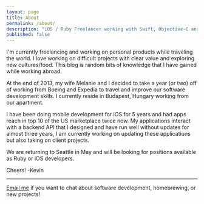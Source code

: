 ```yaml
---
layout: page
title: About
permalink: /about/
description: "iOS / Ruby Freelancer working with Swift, Objective-C and WatchKit"
published: false
---
```


I'm currently freelancing and working on personal products while traveling the world.  I love working on difficult projects with clear value and exploring new cultures/food.  This blog is random bits of knowledge that I have gained while working abroad.

At the end of 2013, my wife Melanie and I decided to take a year (or two) off of working from Boeing and Expedia to travel and improve our software development skills. I currently reside in Budapest, Hungary working from our apartment.

I have been doing mobile development for iOS for 5 years and had apps reach in top 10 of the US marketplace twice now.  My applications interact with a backend API that I designed and have run well without updates for almost three years, I am currently working on updating these applications but also taking on client projects.

We are returning to Seattle in May and will be looking for positions available as Ruby or iOS developers.

Cheers!
-Kevin

---

[Email me](mailto:kevin.vanderlugt@gmail.com) if you want to chat about software development, homebrewing, or new projects!
